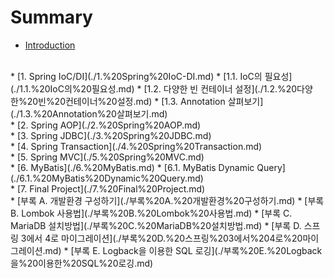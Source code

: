 # Summary

* [Introduction](README.md)
<br/>
* [1. Spring IoC/DI](./1.%20Spring%20IoC-DI.md)
  * [1.1. IoC의 필요성](./1.1.%20IoC의%20필요성.md)
  * [1.2. 다양한 빈 컨테이너 설정](./1.2.%20다양한%20빈%20컨테이너%20설정.md)
  * [1.3. Annotation 살펴보기](./1.3.%20Annotation%20살펴보기.md)
<br/>
* [2. Spring AOP](./2.%20Spring%20AOP.md)
<br/>
* [3. Spring JDBC](./3.%20Spring%20JDBC.md)
<br/>
* [4. Spring Transaction](./4.%20Spring%20Transaction.md)
<br/>
* [5. Spring MVC](./5.%20Spring%20MVC.md)
<br/>
* [6. MyBatis](./6.%20MyBatis.md)
  * [6.1. MyBatis Dynamic Query](./6.1.%20MyBatis%20Dynamic%20Query.md)
<br/>
* [7. Final Project](./7.%20Final%20Project.md)
<br/>
* [부록 A. 개발환경 구성하기](./부록%20A.%20개발환경%20구성하기.md)
* [부록 B. Lombok 사용법](./부록%20B.%20Lombok%20사용법.md)
* [부록 C. MariaDB 설치방법](./부록%20C.%20MariaDB%20설치방법.md)
* [부록 D. 스프링 3에서 4로 마이그레이션](./부록%20D.%20스프링%203에서%204로%20마이그레이션.md)
* [부록 E. Logback을 이용한 SQL 로깅](./부록%20E.%20Logback을%20이용한%20SQL%20로깅.md)
<br/>
